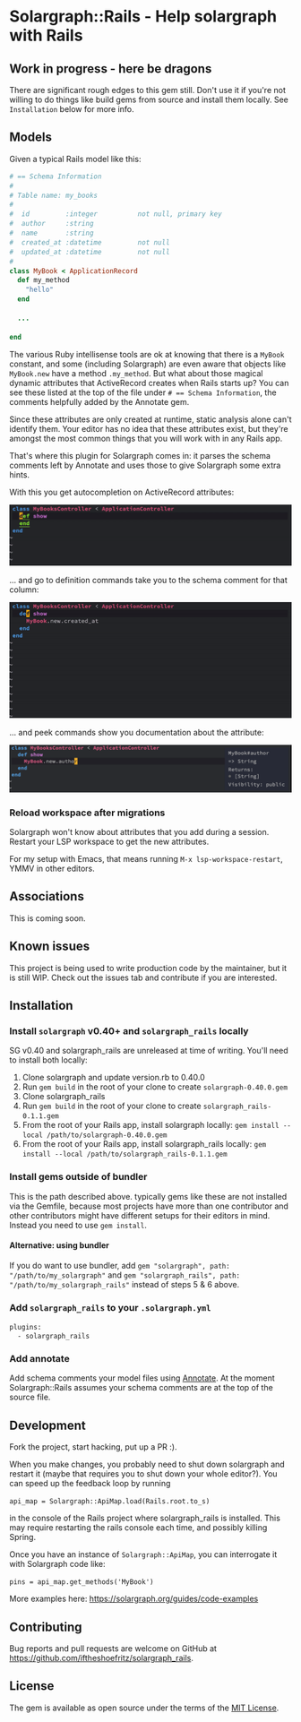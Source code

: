 # Solargraph::Rails - Help solargraph with Rails

## Work in progress - here be dragons
There are significant rough edges to this gem still. Don't use it if you're not willing to do things like build gems from source and install them locally. See `Installation` below for more info.

## Models
Given a typical Rails model like this:

```ruby
# == Schema Information
#
# Table name: my_books
#
#  id         :integer          not null, primary key
#  author     :string
#  name       :string
#  created_at :datetime         not null
#  updated_at :datetime         not null
#
class MyBook < ApplicationRecord
  def my_method
    "hello"
  end

  ...

end
```

The various Ruby intellisense tools are ok at knowing that there is a `MyBook` constant, and some (including Solargraph) are even aware that objects like `MyBook.new` have a method `.my_method`. But what about those magical dynamic attributes that ActiveRecord creates when Rails starts up? You can see these listed at the top of the file under `# == Schema Information`, the comments helpfully added by the Annotate gem.

Since these attributes are only created at runtime, static analysis alone can't identify them. Your editor has no idea that these attributes exist, but they're amongst the most common things that you will work with in any Rails app.

That's where this plugin for Solargraph comes in: it parses the schema comments left by Annotate and uses those to give Solargraph some extra hints.

With this you get autocompletion on ActiveRecord attributes:

 ![Autocompletion of dynamic attributes like created_at](assets/solar_rails_autocomplete.gif)
 
... and go to definition commands take you to the schema comment for that column:


 ![Go to definition of dynamic attributes like created_at](assets/solar_rails_goto.gif)

... and peek commands show you documentation about the attribute:

 ![Peek at documentation of attributes like created_at, author, etc.](assets/peek.png)

### Reload workspace after migrations
Solargraph won't know about attributes that you add during a session. Restart your LSP workspace to get the new attributes.

For my setup with Emacs, that means running `M-x lsp-workspace-restart`, YMMV in other editors.

## Associations
This is coming soon.

## Known issues
This project is being used to write production code by the maintainer, but it is still WIP. Check out the issues tab and contribute if you are interested.

## Installation

###  Install `solargraph` v0.40+ and `solargraph_rails` locally

SG v0.40 and solargraph_rails are unreleased at time of writing. You'll need to install both locally:

1. Clone solargraph and update version.rb to 0.40.0
2. Run `gem build` in the root of your clone to create `solargraph-0.40.0.gem`
3. Clone solargraph_rails 
4. Run `gem build` in the root of your clone to create `solargraph_rails-0.1.1.gem`
5. From the root of your Rails app, install solargraph locally: `gem install --local /path/to/solargraph-0.40.0.gem`
6. From the root of your Rails app, install solargraph_rails locally: `gem install --local /path/to/solargraph_rails-0.1.1.gem`

###  Install gems outside of bundler
This is the path described above. typically gems like these are not installed via the Gemfile, because most projects have more than one contributor and other contributors might have different setups for their editors in mind. Instead you need to use `gem install`.

####  Alternative: using bundler
If you do want to use bundler, add `gem "solargraph", path: "/path/to/my_solargraph"` and `gem "solargraph_rails", path: "/path/to/my_solargraph_rails"` instead of steps 5 & 6 above.

### Add `solargraph_rails` to your `.solargraph.yml`

```
plugins:
  - solargraph_rails
```

### Add annotate
Add schema comments your model files using [Annotate](https://github.com/ctran/annotate_models/). At the moment Solargraph::Rails assumes your schema comments are at the top of the source file.

## Development

Fork the project, start hacking, put up a PR :).

When you make changes, you probably need to shut down solargraph and restart it (maybe that requires you to shut down your whole editor?). You can speed up the feedback loop by running

`api_map = Solargraph::ApiMap.load(Rails.root.to_s)`

in the console of the Rails project where solargraph_rails is installed. This may require restarting the rails console each time, and possibly killing Spring.

Once you have an instance of `Solargraph::ApiMap`, you can interrogate it with Solargraph code like:

`pins = api_map.get_methods('MyBook')`

More examples here: https://solargraph.org/guides/code-examples

## Contributing

Bug reports and pull requests are welcome on GitHub at https://github.com/iftheshoefritz/solargraph_rails.

## License

The gem is available as open source under the terms of the [MIT License](https://opensource.org/licenses/MIT).

